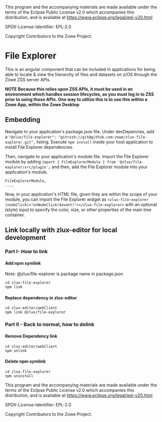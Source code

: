 This program and the accompanying materials are
made available under the terms of the Eclipse Public License v2.0 which accompanies
this distribution, and is available at https://www.eclipse.org/legal/epl-v20.html

SPDX-License-Identifier: EPL-2.0

Copyright Contributors to the Zowe Project.
# File Explorer

This is an angular component that can be included in applications for being able to locate & view the hierarchy of files and datasets on z/OS through the Zowe ZSS server APIs.

**NOTE Because this relies upon ZSS APIs, it must be used in an environment which handles session lifecycles, as you must log in to ZSS prior to using those APIs. One way to utilize this is to use this within a Zowe App, within the Zowe Desktop**

## Embedding

Navigate to your application's package.json file. Under devDepencies, add a
```"@zlux/file-explorer": "git+ssh://git@github.com:zowe/zlux-file-explorer.git",```
listing. Execute ```npm install``` inside your host application to install File Explorer dependencies.

Then, navigate to your application's module file. Import the File Explorer module by adding
```import { FileExplorerModule } from '@zlux/file-explorer/src/plugin';```
and then, add the File Explorer module into your application's module.
```...,
FileExplorerModule,
...,
```

Now, in your application's HTML file, given they are within the scope of your module, you can import the File Explorer widget as
```<zlux-file-explorer (nodeClick)="onNodeClick($event)"></zlux-file-explorer>```
with an optional (style) input to specify the color, size, or other properties of the main tree container.


## Link locally with zlux-editor for local development      

### Part I- How to link

#### Add npm symlink 
Note: @zlux/file-explorer is package name in package.json
```
cd zlux-file-explorer
npm link 
```
#### Replace dependency in zlux-editor
```
cd zlux-editor/webClient
npm link @zlux/file-explorer
```

### Part II - Back to normal, how to delink

#### Remove Dependency link
```
cd zlux-editor/webClient
npm unlink
```

#### Delete npm symlink

```
cd zlux-file-explorer
npm uninstall
```

This program and the accompanying materials are
made available under the terms of the Eclipse Public License v2.0 which accompanies
this distribution, and is available at https://www.eclipse.org/legal/epl-v20.html

SPDX-License-Identifier: EPL-2.0

Copyright Contributors to the Zowe Project.
